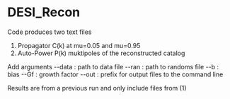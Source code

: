 # DESI_Recon
Code produces two text files
1) Propagator C(k) at mu=0.05 and mu=0.95
2) Auto-Power P(k) muktipoles of the reconstructed catalog

Add arguments 
--data : path to data file
--ran : path to randoms file
--b : bias
--Gf : growth factor
--out : prefix for output files
to the command line


Results are from a previous run and only include files from (1)
